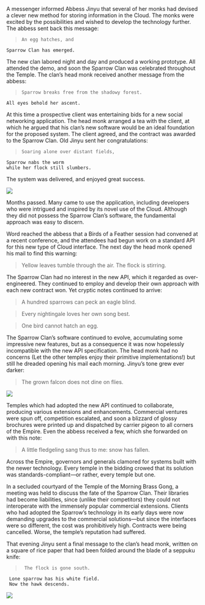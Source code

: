 A messenger informed Abbess Jinyu that several
of her monks had devised a clever new method for storing
information in the Cloud.  The monks were excited by the
possibilities and wished to develop the technology further.
The abbess sent back this message:

>     An egg hatches, and 
    Sparrow Clan has emerged.

The new clan labored night and day and produced a working
prototype.  All attended the demo, and soon the Sparrow Clan
was celebrated throughout the Temple.  The clan’s head monk
received another message from the abbess:

>     Sparrow breaks free from the shadowy forest. 
    All eyes behold her ascent.

At this time a prospective client was entertaining bids for
a new social networking application.  The head monk arranged
a tea with the client, at which he argued that his clan’s new
software would be an ideal foundation for the proposed
system.  The client agreed, and the contract was awarded to
the Sparrow Clan.  Old Jinyu sent her congratulations:

>     Soaring alone over distant fields, 
    Sparrow nabs the worm 
    while her flock still slumbers.

The system was delivered, and enjoyed great success.

![](/pages/case-35/sparrow-zoom.png)

Months passed.  Many came to use the application, including
developers who were intrigued and inspired by its novel use
of the Cloud.  Although they did not possess the Sparrow
Clan’s software, the fundamental approach was easy to
discern.

Word reached the abbess that a Birds of a Feather session
had convened at a recent conference, and the attendees had
begun work on a standard API for this new type of Cloud
interface.  The next day the head monk opened his mail to
find this warning:

>    Yellow leaves tumble through the air. 
   The flock is stirring.

The Sparrow Clan had no interest in the new API, which it
regarded as over-engineered.  They continued to employ
and develop their own approach with each new contract won.
Yet cryptic notes continued to arrive:

>    A hundred sparrows can peck an eagle blind.

>    Every nightingale loves her own song best.

>    One bird cannot hatch an egg.

The Sparrow Clan’s software continued to evolve,
accumulating some impressive new features, but as a
consequence it was now hopelessly incompatible with the new
API specification.  The head monk had no concerns (Let
the other temples enjoy their primitive
implementations!) but still he dreaded opening his mail
each morning.  Jinyu’s tone grew ever darker:

>    The grown falcon does not dine on flies.

![](/pages/case-35/sparrow-zoom-worm.png)

Temples which had adopted the new API continued to
collaborate, producing various extensions and enhancements.
Commercial ventures were spun off, competition escalated,
and soon a blizzard of glossy brochures were printed up and
dispatched by carrier pigeon to all corners of the Empire.
Even the abbess received a few, which she forwarded on
with this note:

>    A little fledgeling sang thus to me: 
   snow has fallen.

Across the Empire, governors and generals clamored for
systems built with the newer technology.  Every temple in
the bidding crowed that its solution was
standards-compliant—or rather, every temple but one.

In a secluded courtyard of the Temple of the Morning Brass
Gong, a meeting was held to discuss the fate of the Sparrow
Clan.  Their libraries had become liabilities, since (unlike
their competitors) they could not interoperate with the
immensely popular commercial extensions.  Clients who had
adopted the Sparrow’s technology in its early days were now
demanding upgrades to the commercial solutions—but since
the interfaces were so different, the cost was prohibitively
high.  Contracts were being cancelled.  Worse, the temple’s
reputation had suffered.

That evening Jinyu sent a final message to the clan’s head
monk, written on a square of rice paper that had been
folded around the blade of a seppuku knife:

>      The flock is gone south. 
     Lone sparrow has his white field. 
     Now the hawk descends. 

![](/pages/case-35/sparrow.png)
